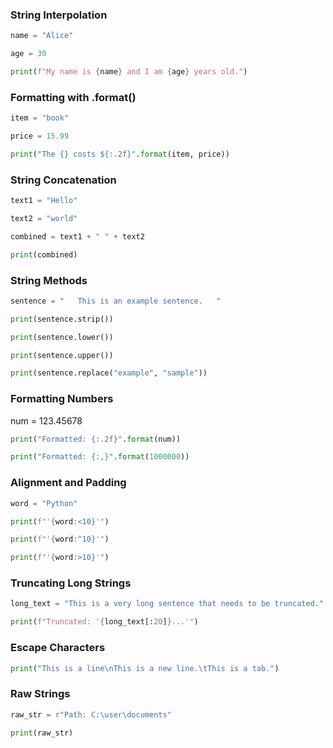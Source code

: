 ### String Interpolation
```python
name = "Alice"

age = 30

print(f"My name is {name} and I am {age} years old.")
```



### Formatting with .format()
```python
item = "book"

price = 15.99

print("The {} costs ${:.2f}".format(item, price))
```



### String Concatenation
```python
text1 = "Hello"

text2 = "world"

combined = text1 + " " + text2

print(combined)
```



### String Methods
```python
sentence = "   This is an example sentence.   "

print(sentence.strip())

print(sentence.lower())

print(sentence.upper())

print(sentence.replace("example", "sample"))
```



### Formatting Numbers

num = 123.45678
```python
print("Formatted: {:.2f}".format(num))

print("Formatted: {:,}".format(1000000))
```



### Alignment and Padding
```python
word = "Python"

print(f"'{word:<10}'")

print(f"'{word:^10}'")

print(f"'{word:>10}'")
```



### Truncating Long Strings
```python
long_text = "This is a very long sentence that needs to be truncated."

print(f"Truncated: '{long_text[:20]}...'")
```



### Escape Characters
```python
print("This is a line\nThis is a new line.\tThis is a tab.")
```



### Raw Strings
```python
raw_str = r"Path: C:\user\documents"

print(raw_str)
```